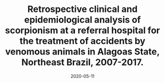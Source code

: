 ---
title: "Retrospective clinical and epidemiological analysis of scorpionism at a referral hospital for the treatment of accidents by venomous animals in Alagoas State, Northeast Brazil, 2007-2017."
collection: publications
permalink: /publication/2021-11-24-retrospective
excerpt: ''
date: 2020-05-11
venue: "Revista do Instituto de Medicina Tropical de São Paulo"
paperurl: 'https://ieeexplore.ieee.org/document/9626561'
citation: 'Taniele-Silva, Jamile, et al. "Retrospective clinical and epidemiological analysis of scorpionism at a referral hospital for the treatment of accidents by venomous animals in Alagoas State, Northeast Brazil, 2007-2017." Revista do Instituto de Medicina Tropical de São Paulo 62 (2020).'
---